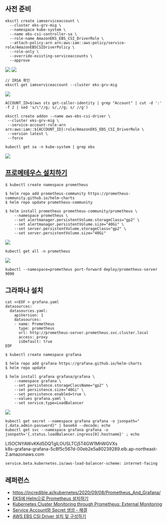 ## 사전 준비 ##

```
eksctl create iamserviceaccount \
  --cluster eks-grv-mig \
  --namespace kube-system \
  --name ebs-csi-controller-sa \
  --role-name AmazonEKS_EBS_CSI_DriverRole \
  --attach-policy-arn arn:aws:iam::aws:policy/service-role/AmazonEBSCSIDriverPolicy \
  --role-only \
  --override-existing-serviceaccounts \
  --approve 
```
![](https://github.com/gnosia93/eks-grv-mig/blob/main/tutorial/images/addon-csi-1.png)
![](https://github.com/gnosia93/eks-grv-mig/blob/main/tutorial/images/addon-csi-2.png)

```
// IRSA 확인
eksctl get iamserviceaccount --cluster eks-grv-mig
```
![](https://github.com/gnosia93/eks-grv-mig/blob/main/tutorial/images/addon-csi-3.png)

```
ACCOUNT_ID=$(aws sts get-caller-identity | grep "Account" | cut -d ':' -f 2 | sed 's/\"//g; s/,//g; s/ //g')

eksctl create addon --name aws-ebs-csi-driver \
 --cluster eks-grv-mig \
 --service-account-role-arn arn:aws:iam::${ACCOUNT_ID}:role/AmazonEKS_EBS_CSI_DriverRole \
 --version latest \
 --force
```

```
kubectl get sa -n kube-system | grep ebs
```
![](https://github.com/gnosia93/eks-grv-mig/blob/main/tutorial/images/addon-csi-4.png)



## [프로메테우스 설치하기](https://docs.aws.amazon.com/ko_kr/eks/latest/userguide/deploy-prometheus.html) ##

```
$ kubectl create namespace prometheus

$ helm repo add prometheus-community https://prometheus-community.github.io/helm-charts
$ helm repo update prometheus-community

$ helm install prometheus prometheus-community/prometheus \
    --namespace prometheus \
    --set alertmanager.persistentVolume.storageClass="gp2" \
    --set alertmanager.persistentVolume.size="40Gi" \
    --set server.persistentVolume.storageClass="gp2" \
    --set server.persistentVolume.size="40Gi"
```
![](https://github.com/gnosia93/eks-grv-mig/blob/main/tutorial/images/prometheus-1.png)

```
kubectl get all -n prometheus
```
![](https://github.com/gnosia93/eks-grv-mig/blob/main/tutorial/images/prometheus-2.png)


```
kubectl --namespace=prometheus port-forward deploy/prometheus-server 9090
```


## 그라파나 설치 ##

```
cat <<EOF > grafana.yaml
datasources:
  datasources.yaml:
    apiVersion: 1
    datasources:
    - name: Prometheus
      type: prometheus
      url: http://prometheus-server.prometheus.svc.cluster.local
      access: proxy
      isDefault: true
EOF
```
```
$ kubectl create namespace grafana

$ helm repo add grafana https://grafana.github.io/helm-charts
$ helm repo update

$ helm install grafana grafana/grafana \
    --namespace grafana \
    --set persistence.storageClassName="gp2" \
    --set persistence.size="40Gi" \
    --set persistence.enabled=true \
    --values grafana.yaml \
    --set service.type=LoadBalancer
```
![](https://github.com/gnosia93/eks-grv-mig/blob/main/tutorial/images/graphana-1.png)

```
kubectl get secret --namespace grafana grafana -o jsonpath="{.data.admin-password}" | base64 --decode; echo
kubectl get svc --namespace grafana grafana -o jsonpath='{.status.loadBalancer.ingress[0].hostname}' ; echo 
```
LI5OCNYAWvKKd5DQTgILOUSLTCj5T4GW1MhWGVXs  
k8s-grafana-grafana-5c8f5c567d-00eb2e5a80239289.elb.ap-northeast-2.amazonaws.com


```
service.beta.kubernetes.io/aws-load-balancer-scheme: internet-facing

```


## 레퍼런스 ##

* https://incredible.ai/kubernetes/2020/09/08/Prometheus_And_Grafana/
* [EKS에 Helm으로 Prometheus 설치하기](https://velog.io/@brillog/EKS%EC%97%90-Helm%EC%9C%BC%EB%A1%9C-Prometheus-Grafana-%EC%84%A4%EC%B9%98%ED%95%98%EA%B8%B0)
* [Kubernetes Cluster Monitoring through Prometheus: External Monitoring](https://vivek-raj.medium.com/kubernetes-cluster-monitoring-through-prometheus-external-monitoring-54ff01a8b727)
* [Service Account와 Secret 생성 - 해결](https://tech-recipe.tistory.com/8)
* [AWS EBS CSI Driver 설치 및 구성하기](https://velog.io/@rockwellvinca/EKS-AWS-EBS-CSI-Driver-%EC%84%A4%EC%B9%98-%EB%B0%8F-%EA%B5%AC%EC%84%B1)
